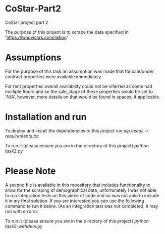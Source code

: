 # CoStar-Part2
CoStar project part 2

The purpose of this project is to scrape the data specified in 'https://bradvisors.com/listing'

# Assumptions
For the purpose of this task an assumption was made that for sale/under contract properties were available immediately.

For rent properties overall availability could not be inferred as some had multiple floors and so the sale_stage of these properties would be set to 'N/A', however, more details on that would be found in spaces, if applicable.

# Installation and run
To deploy and install the dependencies to this project run _pip install -r requirements.txt_

To run it (please ensure you are in the directory of this project) _python task2.py_

# Please Note
A second file is available in this repository that includes functionality to allow for the scraping of demographical data, unfortunately I was not able to run integration tests on this piece of code and so was not able to include it in my final solution. If you are interested you can use the following command to run it below. (As an integration test was not completed, it may run with errors).

To run it (please ensure you are in the directory of this project) _python task2-withdem.py_
